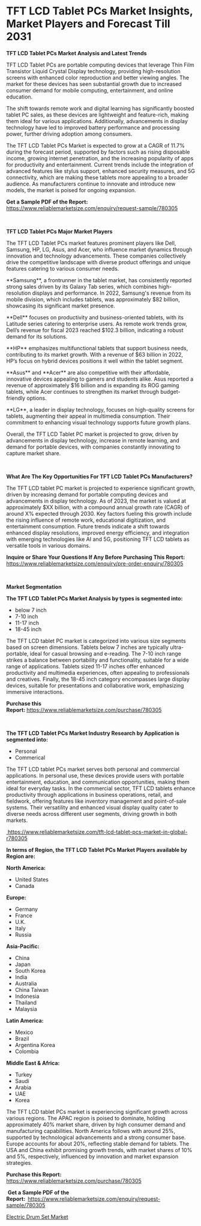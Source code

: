 <p><h1>TFT LCD Tablet PCs Market Insights, Market Players and Forecast Till 2031</h1></p><p><strong>TFT LCD Tablet PCs Market Analysis and Latest Trends</strong></p>
<p><p>TFT LCD Tablet PCs are portable computing devices that leverage Thin Film Transistor Liquid Crystal Display technology, providing high-resolution screens with enhanced color reproduction and better viewing angles. The market for these devices has seen substantial growth due to increased consumer demand for mobile computing, entertainment, and online education. </p><p>The shift towards remote work and digital learning has significantly boosted tablet PC sales, as these devices are lightweight and feature-rich, making them ideal for various applications. Additionally, advancements in display technology have led to improved battery performance and processing power, further driving adoption among consumers.</p><p>The TFT LCD Tablet PCs Market is expected to grow at a CAGR of 11.7% during the forecast period, supported by factors such as rising disposable income, growing internet penetration, and the increasing popularity of apps for productivity and entertainment. Current trends include the integration of advanced features like stylus support, enhanced security measures, and 5G connectivity, which are making these tablets more appealing to a broader audience. As manufacturers continue to innovate and introduce new models, the market is poised for ongoing expansion.</p></p>
<p><strong>Get a Sample PDF of the Report:&nbsp;</strong> <a href="https://www.reliablemarketsize.com/enquiry/request-sample/780305?utm_campaign=1897&utm_medium=2&utm_source=Github&utm_content=ia&utm_term=30122024&utm_id=tft-lcd-tablet-pcs">https://www.reliablemarketsize.com/enquiry/request-sample/780305</a></p>
<p>&nbsp;</p>
<p><strong>TFT LCD Tablet PCs Major Market Players</strong></p>
<p><p>The TFT LCD Tablet PCs market features prominent players like Dell, Samsung, HP, LG, Asus, and Acer, who influence market dynamics through innovation and technology advancements. These companies collectively drive the competitive landscape with diverse product offerings and unique features catering to various consumer needs.</p><p>**Samsung**, a frontrunner in the tablet market, has consistently reported strong sales driven by its Galaxy Tab series, which combines high-resolution displays and performance. In 2022, Samsung's revenue from its mobile division, which includes tablets, was approximately $82 billion, showcasing its significant market presence.</p><p>**Dell** focuses on productivity and business-oriented tablets, with its Latitude series catering to enterprise users. As remote work trends grow, Dell’s revenue for fiscal 2023 reached $102.3 billion, indicating a robust demand for its solutions.</p><p>**HP** emphasizes multifunctional tablets that support business needs, contributing to its market growth. With a revenue of $63 billion in 2022, HP’s focus on hybrid devices positions it well within the tablet segment.</p><p>**Asus** and **Acer** are also competitive with their affordable, innovative devices appealing to gamers and students alike. Asus reported a revenue of approximately $16 billion and is expanding its ROG gaming tablets, while Acer continues to strengthen its market through budget-friendly options.</p><p>**LG**, a leader in display technology, focuses on high-quality screens for tablets, augmenting their appeal in multimedia consumption. Their commitment to enhancing visual technology supports future growth plans.</p><p>Overall, the TFT LCD Tablet PC market is projected to grow, driven by advancements in display technology, increase in remote learning, and demand for portable devices, with companies constantly innovating to capture market share.</p></p>
<p>&nbsp;</p>
<p><strong>What Are The Key Opportunities For TFT LCD Tablet PCs Manufacturers?</strong></p>
<p><p>The TFT LCD tablet PC market is projected to experience significant growth, driven by increasing demand for portable computing devices and advancements in display technology. As of 2023, the market is valued at approximately $XX billion, with a compound annual growth rate (CAGR) of around X% expected through 2030. Key factors fueling this growth include the rising influence of remote work, educational digitization, and entertainment consumption. Future trends indicate a shift towards enhanced display resolutions, improved energy efficiency, and integration with emerging technologies like AI and 5G, positioning TFT LCD tablets as versatile tools in various domains.</p></p>
<p><strong>Inquire or Share Your Questions If Any Before Purchasing This Report:</strong> <a href="https://www.reliablemarketsize.com/enquiry/pre-order-enquiry/780305?utm_campaign=1897&utm_medium=2&utm_source=Github&utm_content=ia&utm_term=30122024&utm_id=tft-lcd-tablet-pcs">https://www.reliablemarketsize.com/enquiry/pre-order-enquiry/780305</a></p>
<p>&nbsp;</p>
<p><strong>Market Segmentation</strong></p>
<p><strong>The TFT LCD Tablet PCs Market Analysis by types is segmented into:</strong></p>
<p><ul><li>below 7 inch</li><li>7-10 inch</li><li>11-17 inch</li><li>18-45 inch</li></ul></p>
<p><p>The TFT LCD tablet PC market is categorized into various size segments based on screen dimensions. Tablets below 7 inches are typically ultra-portable, ideal for casual browsing and e-reading. The 7-10 inch range strikes a balance between portability and functionality, suitable for a wide range of applications. Tablets sized 11-17 inches offer enhanced productivity and multimedia experiences, often appealing to professionals and creatives. Finally, the 18-45 inch category encompasses large display devices, suitable for presentations and collaborative work, emphasizing immersive interactions.</p></p>
<p><strong>Purchase this Report:&nbsp;</strong><a href="https://www.reliablemarketsize.com/purchase/780305?utm_campaign=1897&utm_medium=2&utm_source=Github&utm_content=ia&utm_term=30122024&utm_id=tft-lcd-tablet-pcs">https://www.reliablemarketsize.com/purchase/780305</a></p>
<p>&nbsp;</p>
<p><strong>The TFT LCD Tablet PCs Market Industry Research by Application is segmented into:</strong></p>
<p><ul><li>Personal</li><li>Commerical</li></ul></p>
<p><p>The TFT LCD tablet PCs market serves both personal and commercial applications. In personal use, these devices provide users with portable entertainment, education, and communication opportunities, making them ideal for everyday tasks. In the commercial sector, TFT LCD tablets enhance productivity through applications in business operations, retail, and fieldwork, offering features like inventory management and point-of-sale systems. Their versatility and enhanced visual display quality cater to diverse needs across different user segments, driving growth in both markets.</p></p>
<p><a href="https://www.reliablemarketsize.com/tft-lcd-tablet-pcs-market-in-global-r780305?utm_campaign=1897&utm_medium=2&utm_source=Github&utm_content=ia&utm_term=30122024&utm_id=tft-lcd-tablet-pcs">&nbsp;https://www.reliablemarketsize.com/tft-lcd-tablet-pcs-market-in-global-r780305</a></p>
<p><strong>In terms of Region, the TFT LCD Tablet PCs Market Players available by Region are:</strong></p>
<p>
    <p> <strong> North America: </strong>
        <ul>
            <li>United States</li>
            <li>Canada</li>
        </ul>
        </p> 
    <p> <strong> Europe: </strong>
        <ul>
            <li>Germany</li>
            <li>France</li>
            <li>U.K.</li>
            <li>Italy</li>
            <li>Russia</li>
        </ul>
        </p> 
    <p> <strong> Asia-Pacific: </strong>
        <ul>
            <li>China</li>
            <li>Japan</li>
            <li>South Korea</li>
            <li>India</li>
            <li>Australia</li>
            <li>China Taiwan</li>
            <li>Indonesia</li>
            <li>Thailand</li>
            <li>Malaysia</li>
        </ul>
        </p> 
    <p> <strong> Latin America: </strong>
        <ul>
            <li>Mexico</li>
            <li>Brazil</li>
            <li>Argentina Korea</li>
            <li>Colombia</li>
        </ul>
        </p> 
    <p> <strong> Middle East & Africa: </strong>
        <ul>
            <li>Turkey</li>
            <li>Saudi</li>
            <li>Arabia</li>
            <li>UAE</li>
            <li>Korea</li>
        </ul>
    </p>
    </p>
<p><p>The TFT LCD tablet PCs market is experiencing significant growth across various regions. The APAC region is poised to dominate, holding approximately 40% market share, driven by high consumer demand and manufacturing capabilities. North America follows with around 25%, supported by technological advancements and a strong consumer base. Europe accounts for about 20%, reflecting stable demand for tablets. The USA and China exhibit promising growth trends, with market shares of 10% and 5%, respectively, influenced by innovation and market expansion strategies.</p></p>
<p><strong>Purchase this Report: </strong><a href="https://www.reliablemarketsize.com/purchase/780305?utm_campaign=1897&utm_medium=2&utm_source=Github&utm_content=ia&utm_term=30122024&utm_id=tft-lcd-tablet-pcs">https://www.reliablemarketsize.com/purchase/780305</a></p>
<p>&nbsp;<strong>Get a Sample PDF of the Report:&nbsp;&nbsp;</strong><a href="https://www.reliablemarketsize.com/enquiry/request-sample/780305?utm_campaign=1897&utm_medium=2&utm_source=Github&utm_content=ia&utm_term=30122024&utm_id=tft-lcd-tablet-pcs">https://www.reliablemarketsize.com/enquiry/request-sample/780305</a></p>
<p><strong></strong></p>
<p><p><a href="https://github.com/ChiragRP21/Market-Research-Report-List-6/blob/main/electric-drum-set-market.md?utm_campaign=1897&utm_medium=2&utm_source=Github&utm_content=ia&utm_term=30122024&utm_id=tft-lcd-tablet-pcs">Electric Drum Set Market</a></p></p>